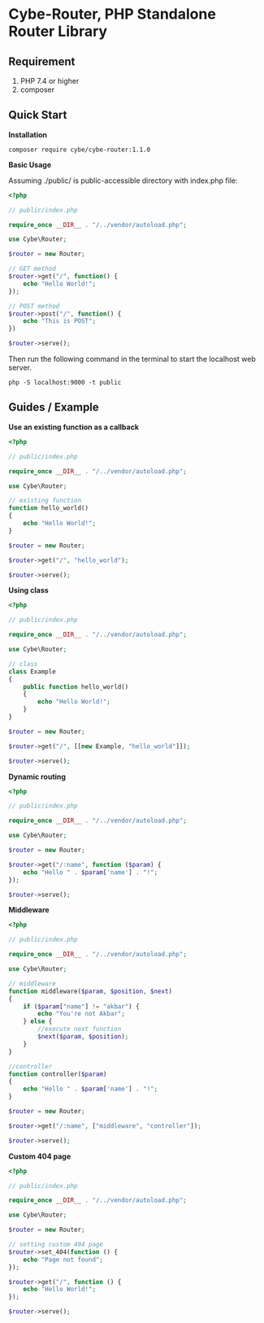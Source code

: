 # Cybe-Router, PHP Standalone Router Library

## Requirement
1. PHP 7.4 or higher
2. composer

## Quick Start

**Installation**

`composer require cybe/cybe-router:1.1.0`

**Basic Usage**

Assuming ./public/ is public-accessible directory with index.php file:
```php
<?php

// public/index.php

require_once __DIR__ . "/../vendor/autoload.php";

use Cybe\Router;

$router = new Router;

// GET method
$router->get("/", function() {
    echo "Hello World!";
});

// POST method
$router->post("/", function() {
    echo "This is POST";
})

$router->serve();
```

Then run the following command in the terminal to start the localhost web server.
```
php -S localhost:9000 -t public
```

## Guides / Example

**Use an existing function as a callback**
```php
<?php

// public/index.php

require_once __DIR__ . "/../vendor/autoload.php";

use Cybe\Router;

// existing function
function hello_world()
{
    echo "Hello World!";
}

$router = new Router;

$router->get("/", "hello_world");

$router->serve();
```

**Using class**
```php
<?php

// public/index.php

require_once __DIR__ . "/../vendor/autoload.php";

use Cybe\Router;

// class
class Example
{
    public function hello_world()
    {
        echo "Hello World!";
    }
}

$router = new Router;

$router->get("/", [[new Example, "hello_world"]]);

$router->serve();
```

**Dynamic routing**
```php
<?php

// public/index.php

require_once __DIR__ . "/../vendor/autoload.php";

use Cybe\Router;

$router = new Router;

$router->get("/:name", function ($param) {
    echo "Hello " . $param['name'] . "!";
});

$router->serve();
```

**Middleware**
```php
<?php

// public/index.php

require_once __DIR__ . "/../vendor/autoload.php";

use Cybe\Router;

// middleware
function middleware($param, $position, $next)
{
    if ($param["name"] != "akbar") {
        echo "You're not Akbar";
    } else {
        //execute next function
        $next($param, $position);
    }
}

//controller
function controller($param)
{
    echo "Hello " . $param['name'] . "!";
}

$router = new Router;

$router->get("/:name", ["middleware", "controller"]);

$router->serve();
```

**Custom 404 page**
```php
<?php

// public/index.php

require_once __DIR__ . "/../vendor/autoload.php";

use Cybe\Router;

$router = new Router;

// setting custom 404 page
$router->set_404(function () {
    echo "Page not found";
});

$router->get("/", function () {
    echo "Hello World!";
});

$router->serve();
```